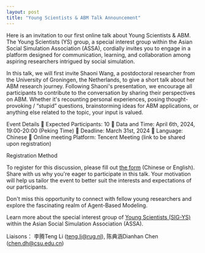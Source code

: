 ```yaml
---
layout: post
title: "Young Scientists & ABM Talk Announcement"
---
```


Here is an invitation to our first online talk about Young Scientists & ABM. The Young Scientists (YS) group, a special interest group within the Asian Social Simulation Association (ASSA), cordially invites you to engage in a platform designed for communication, learning, and collaboration among aspiring researchers intrigued by social simulation.

In this talk, we will first invite Shaoni Wang, a postdoctoral researcher from the University of Groningen, the Netherlands, to give a short talk about her ABM research journey. Following Shaoni's presentation, we encourage all participants to contribute to the conversation by sharing their perspectives on ABM. Whether it's recounting personal experiences, posing thought-provoking / “stupid” questions, brainstorming ideas for ABM applications, or anything else related to the topic, your input is valued.

Event Details
	Expected Participants: 10 
	Data and Time: April 6th, 2024, 19:00-20:00 (Peking Time)
	Deadline: March 31st, 2024
	Language: Chinese
	Online meeting Platform: Tencent Meeting (link to be shared upon registration)

Registration Method

To register for this discussion, please fill out [the form](https://www.wjx.cn/vm/tUI8WQf.aspx) (Chinese or English). Share with us why you're eager to participate in this talk. Your motivation will help us tailor the event to better suit the interests and expectations of our participants.
 
Don't miss this opportunity to connect with fellow young researchers and explore the fascinating realm of Agent-Based Modeling.

Learn more about the special interest group of [Young Scientists (SIG-YS)](https://socialsimulation.net/SIG/youngscientists) within the Asian Social Simulation Association (ASSA).

Liaisons：
李腾Teng Li (teng.li@rug.nl), 陈典涵Dianhan Chen (chen.dh@csu.edu.cn)
